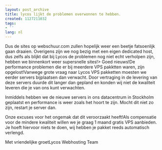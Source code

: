 ```yaml
---
layout: post_archive
title: lycos lijkt de problemen overwonnen te hebben.
created: 1127211032
tags:
- ''
lang: nl
---
```

Dus de sites op webschuur.com zullen hopelijk weer een beetje fatsoenlijk gaan draaien. Overigens zijn we nog bezig met een eigen dedicated host, dus zelfs als blijkt dat bij Lycos de problemen nog niet echt verholpen zijn, hebben we binnenkort weer supersnelle sites!> Goed nieuws!De performance problemen die er bij meerdere VPS pakktten waren, zijn opgelost!Vanwege grote vraag naar Lycos VPS pakketten moesten we eerder servers bijplaatsen dan verwacht. Door vertraging in de levering van deze servers duurde dit langer dan gepland en konden wij niet de kwaliteit leveren die je van ons kunt verwachten.

Inmiddels hebben we de nieuwe servers in ons datacentrum in Stockholm geplaatst en performance is weer zoals het hoort te zijn. Mocht dit niet zo zijn, restart je server dan.

Onze excuses voor het ongemak dat dit veroorzaakt heeft!Als compensatie voor de mindere kwaliteit willen we je graag 1 maand gratis VPS aanbieden. Je hoeft hiervoor niets te doen, wij hebben je pakket reeds automatisch verlengd.

Met vriendelijke groetLycos Webhosting Team
